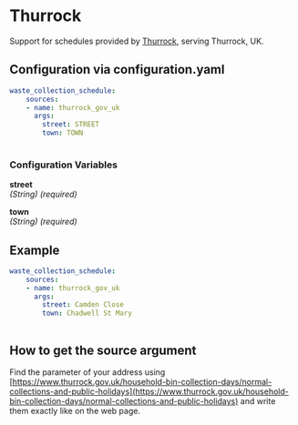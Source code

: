 # Thurrock

Support for schedules provided by [Thurrock](https://www.thurrock.gov.uk/), serving Thurrock, UK.

## Configuration via configuration.yaml

```yaml
waste_collection_schedule:
    sources:
    - name: thurrock_gov_uk
      args:
        street: STREET
        town: TOWN
        
```

### Configuration Variables

**street**  
*(String) (required)*

**town**  
*(String) (required)*


## Example

```yaml
waste_collection_schedule:
    sources:
    - name: thurrock_gov_uk
      args:
        street: Camden Close
        town: Chadwell St Mary
        
```

## How to get the source argument

Find the parameter of your address using [https://www.thurrock.gov.uk/household-bin-collection-days/normal-collections-and-public-holidays](https://www.thurrock.gov.uk/household-bin-collection-days/normal-collections-and-public-holidays) and write them exactly like on the web page.
